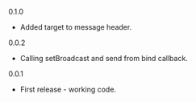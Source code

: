 0.1.0
 - Added target to message header.

0.0.2
 - Calling setBroadcast and send from bind callback.

0.0.1
 - First release - working code.
